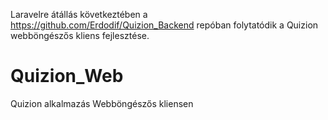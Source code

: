 Laravelre átállás következtében a https://github.com/Erdodif/Quizion_Backend repóban folytatódik a Quizion webböngészős kliens fejlesztése.

# Quizion_Web
Quizion alkalmazás Webböngészős kliensen
